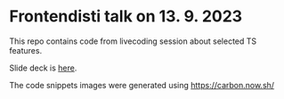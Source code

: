 # Frontendisti talk on 13. 9. 2023

This repo contains code from livecoding session about selected TS features.

Slide deck is [here](./slides.pdf).

The code snippets images were generated using https://carbon.now.sh/

